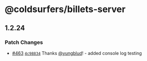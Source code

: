 # @coldsurfers/billets-server

## 1.2.24

### Patch Changes

- [#463](https://github.com/coldsurfers/surfers-root/pull/463) [`4c98834`](https://github.com/coldsurfers/surfers-root/commit/4c988346e425f093b650c866087e796a87a4007d) Thanks [@yungblud](https://github.com/yungblud)! - added console log testing
